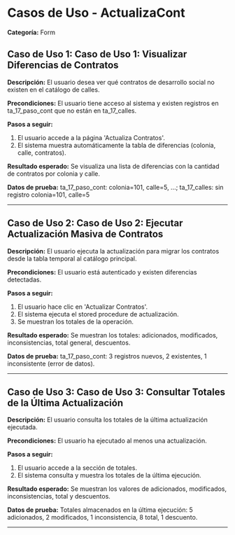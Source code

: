 # Casos de Uso - ActualizaCont

**Categoría:** Form

## Caso de Uso 1: Caso de Uso 1: Visualizar Diferencias de Contratos

**Descripción:** El usuario desea ver qué contratos de desarrollo social no existen en el catálogo de calles.

**Precondiciones:**
El usuario tiene acceso al sistema y existen registros en ta_17_paso_cont que no están en ta_17_calles.

**Pasos a seguir:**
1. El usuario accede a la página 'Actualiza Contratos'.
2. El sistema muestra automáticamente la tabla de diferencias (colonia, calle, contratos).

**Resultado esperado:**
Se visualiza una lista de diferencias con la cantidad de contratos por colonia y calle.

**Datos de prueba:**
ta_17_paso_cont: colonia=101, calle=5, ...; ta_17_calles: sin registro colonia=101, calle=5

---

## Caso de Uso 2: Caso de Uso 2: Ejecutar Actualización Masiva de Contratos

**Descripción:** El usuario ejecuta la actualización para migrar los contratos desde la tabla temporal al catálogo principal.

**Precondiciones:**
El usuario está autenticado y existen diferencias detectadas.

**Pasos a seguir:**
1. El usuario hace clic en 'Actualizar Contratos'.
2. El sistema ejecuta el stored procedure de actualización.
3. Se muestran los totales de la operación.

**Resultado esperado:**
Se muestran los totales: adicionados, modificados, inconsistencias, total general, descuentos.

**Datos de prueba:**
ta_17_paso_cont: 3 registros nuevos, 2 existentes, 1 inconsistente (error de datos).

---

## Caso de Uso 3: Caso de Uso 3: Consultar Totales de la Última Actualización

**Descripción:** El usuario consulta los totales de la última actualización ejecutada.

**Precondiciones:**
El usuario ha ejecutado al menos una actualización.

**Pasos a seguir:**
1. El usuario accede a la sección de totales.
2. El sistema consulta y muestra los totales de la última ejecución.

**Resultado esperado:**
Se muestran los valores de adicionados, modificados, inconsistencias, total y descuentos.

**Datos de prueba:**
Totales almacenados en la última ejecución: 5 adicionados, 2 modificados, 1 inconsistencia, 8 total, 1 descuento.

---

